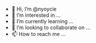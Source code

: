 - 👋 Hi, I’m @nyoycie
- 👀 I’m interested in ...
- 🌱 I’m currently learning ...
- 💞️ I’m looking to collaborate on ...
- 📫 How to reach me ...

<!---
nyoycie/nyoycie is a ✨ special ✨ repository because its `README.md` (this file) appears on your GitHub profile.
You can click the Preview link to take a look at your changes.
--->
